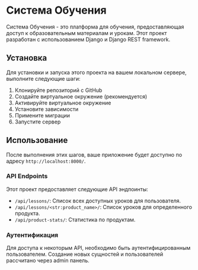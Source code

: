 # Система Обучения

Система Обучения - это платформа для обучения, предоставляющая доступ к образовательным материалам и урокам. Этот проект разработан с использованием Django и Django REST framework.

## Установка

Для установки и запуска этого проекта на вашем локальном сервере, выполните следующие шаги:

1. Клонируйте репозиторий с GitHub
2. Создайте виртуальное окружение (рекомендуется)
3. Активируйте виртуальное окружение
4. Установите зависимости
5. Примените миграции
6. Запустите сервер

## Использование

После выполнения этих шагов, ваше приложение будет доступно по адресу `http://localhost:8000/`.

### API Endpoints

Этот проект предоставляет следующие API эндпоинты:

- `/api/lessons/`: Список всех доступных уроков для пользователя.
- `/api/lessons/<str:product_name>/`: Список уроков для определенного продукта.
- `/api/product-stats/`: Статистика по продуктам.

### Аутентификация

Для доступа к некоторым API, необходимо быть аутентифицированным пользователем. Создание новых сущностей и пользователей рассчитано через admin панель.
